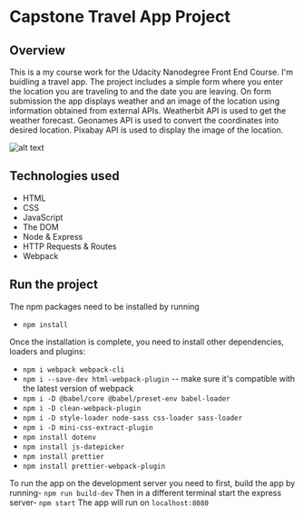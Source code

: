 # Capstone Travel App Project

## Overview
This is a my course work for the Udacity Nanodegree Front End Course. I'm buidling a travel app. The project includes a simple form where you enter the location you are traveling to and the date you are leaving. On form submission the app displays weather and an image of the location using information obtained from external APIs.
Weatherbit API is used to get the weather forecast.
Geonames API is used to convert the coordinates into desired location. 
Pixabay API is used to display the image of the location.

![alt text](https://github.com/Sidarenka/udacity-capstone-travel-app/blob/main/src/client/media/Result.pngg)

## Technologies used 
- HTML
- CSS 
- JavaScript
- The DOM 
- Node & Express 
- HTTP Requests & Routes 
- Webpack 

## Run the project

The npm packages need to be installed by running
- `npm install`

Once the installation is complete, you need to install other dependencies, loaders and plugins: 
- `npm i webpack webpack-cli`
- `npm i --save-dev html-webpack-plugin` -- make sure it's compatible with the latest version of webpack
- `npm i -D @babel/core @babel/preset-env babel-loader`
- `npm i -D clean-webpack-plugin`
- `npm i -D style-loader node-sass css-loader sass-loader`
- `npm i -D mini-css-extract-plugin `
- `npm install dotenv`
- `npm install js-datepicker`
- `npm install prettier`
- `npm install prettier-webpack-plugin`

To run the app on the development server you need to first, build the app by running-
`npm run build-dev`
Then in a different terminal start the express server-
`npm start`
The app will run on `localhost:8080`
